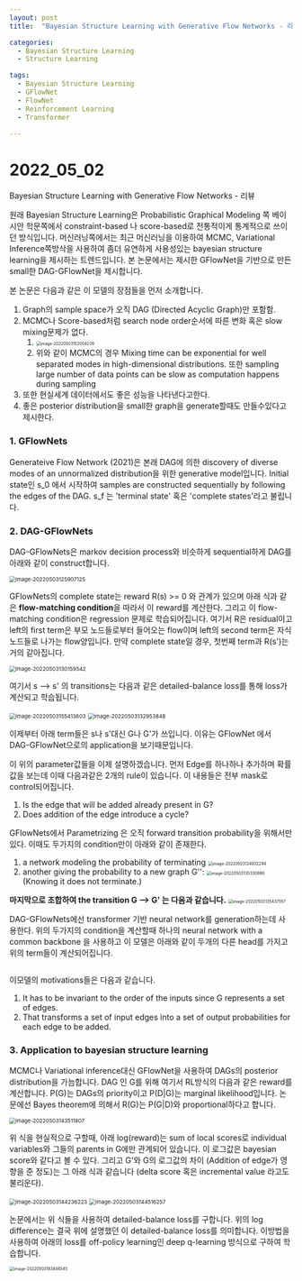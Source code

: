```yaml
---
layout: post
title:  "Bayesian Structure Learning with Generative Flow Networks - 리뷰"

categories:
  - Bayesian Structure Learning
  - Structure Learning

tags:
  - Bayesian Structure Learning
  - GFlowNet
  - FlowNet
  - Reinforcement Learning
  - Transformer

---
```


# 2022_05_02
Bayesian Structure Learning with Generative Flow Networks - 리뷰

원래 Bayesian Structure Learning은 Probabilistic Graphical Modeling 쪽 베이시안 학문쪽에서 constraint-based 나 score-based로 전통적이게 통계적으로 쓰이던 방식입니다. 머신러닝쪽에서는 최근 머신러닝을 이용하여 MCMC, Variational Inference쪽방삭을 사용하여 좀더 유연하게 사용성있는 bayesian structure learning을 제시하는 트렌드입니다. 본 논문에서는 제시한 GFlowNet을 기반으로 만든 small한 DAG-GFlowNet을 제시합니다.

본 논문은 다음과 같은 이 모델의 장점들을 먼저 소개합니다.

1. Graph의 sample space가 오직 DAG (Directed Acyclic Graph)만 포함함.
2. MCMC나 Score-based처럼 search node order순서에 따른 변화 혹은 slow mixing문제가 없다.
   1. <img src="{{ site.url }}{{ site.baseurl }}/assets/images/image-20220503152004239.png" alt="image-20220503152004239" style="zoom:50%;" />
   2. 위와 같이 MCMC의 경우 Mixing time can be exponential for well separated modes in high-dimensional distributions. 또한 sampling large number of data points can be slow as computation happens during sampling
3. 또한 현실세계 데이터에서도 좋은 성능을 나타낸다고한다.
4. 좋은 posterior distribution을 small한 graph을 generate할때도 만들수있다고 제시한다.

### 1. GFlowNets

Generateive Flow Network (2021)은 본래 DAG에 의한 discovery of diverse modes of an unnormalized  distribution을 위한 generative model입니다. Initial state인 s_0 에서 시작하여 samples are constructed sequentially by following the edges of the DAG. s_f 는 'terminal state'  혹은 'complete states'라고 불립니다. 



### 2. DAG-GFlowNets

DAG-GFlowNets은 markov decision process와 비슷하게 sequential하게 DAG를 아래와 같이 construct합니다.

<img src="{{ site.url }}{{ site.baseurl }}/assets/images/image-20220503125907125.png" alt="image-20220503125907125" style="zoom:67%;" />

GFlowNets의 complete state는 reward R(s) >= 0 와 관계가 있으며 아래 식과 같은 **flow-matching condition**을 따라서 이 reward를 계산한다. 그리고 이 flow-matching condition은 regression 문제로 학습되어집니다. 여기서 R은 residual이고 left의 first term은 부모 노드들로부터 들어오는 flow이며 left의 second term은 자식 노드들로 나가는 flow양입니다. 만약 complete state일 경우, 첫번째 term과 R(s')는 거의 같아집니다.

<img src="{{ site.url }}{{ site.baseurl }}/assets/images/image-20220503130159542.png" alt="image-20220503130159542" style="zoom: 67%;" />

여기서 s --> s' 의 transitions는 다음과 같은 detailed-balance loss를 통해 loss가 계산되고 학습됩니다.

<img src="{{ site.url }}{{ site.baseurl }}/assets/images/image-20220503155413603.png" alt="image-20220503155413603" style="zoom:67%;" />

<img src="{{ site.url }}{{ site.baseurl }}/assets/images/image-20220503132953848.png" alt="image-20220503132953848" style="zoom:67%;" />

이제부터 아래 term들은 s나 s'대신 G나 G'가 쓰입니다. 이유는 GFlowNet 에서 DAG-GFlowNet으로의 application을 보기때문입니다. 

이 위의 parameter값들을 이제 설명하겠습니다. 먼저 Edge를 하나하나 추가하며 확률값을 보는데 이때 다음과같은 2개의 rule이 있습니다. 이 내용들은 전부 mask로 control되어집니다.

1. Is the edge that will be added already present in G?
2. Does addition of the edge introduce a cycle?

GFlowNets에서 Parametrizing 은 오직 forward transition probability을 위해서만 있다. 이때도 두가지의 condition만이 아래와 같이 존재한다.

1. a network modeling the probability of terminating <img src="{{ site.url }}{{ site.baseurl }}/assets/images/image-20220503134932294.png" alt="image-20220503134932294" style="zoom:50%;" />
2. another giving the probability to a new graph G'': <img src="{{ site.url }}{{ site.baseurl }}/assets/images/image-20220503135330886.png" alt="image-20220503135330886" style="zoom:50%;" />(Knowing it does not terminate.)

**마지막으로 조합하여 the transition G --> G' 는 다음과 같습니다.** <img src="{{ site.url }}{{ site.baseurl }}/assets/images/image-20220503135437557.png" alt="image-20220503135437557" style="zoom:50%;" />

DAG-GFlowNets에선 transformer 기반 neural network를 generation하는데 사용한다. 위의 두가지의 condition을 계산할때 하나의 neural network with a common backbone 을 사용하고 이 모델은 아래와 같이 두개의 다른 head를 가지고 위의 term들이 계산되어집니다.

<img src="{{ site.url }}{{ site.baseurl }}/assets/images/image-20220503142213710.png" alt="">

이모델의 motivations들은 다음과 같습니다.

1. It has to be invariant to the order of the inputs since G represents a set of edges.
2. That transforms a set of input edges into a set of output probabilities for each edge to be added.



### 3. Application to bayesian structure learning

MCMC나 Variational inference대신 GFlowNet을 사용하여 DAGs의 posterior distribution을 가늠합니다. DAG 인 G를 위해 여기서 RL방식의 다음과 같은 reward를 계산합니다. P(G)는 DAGs의 priority이고 P(D|G)는 marginal likelihood입니다. 논문에선 Bayes theorem에 의해서 R(G)는 P(G|D)와 proportional하다고 합니다.

<img src="{{ site.url }}{{ site.baseurl }}/assets/images/image-20220503143511807.png" alt="image-20220503143511807" style="zoom:67%;" />

위 식을 현실적으로 구할때, 아래 log(reward)는 sum of local scores로 individual variables와 그들의 parents in G에만 관계되어 있습니다. 이 로그값은 bayesian score와 같다고 볼 수 있다. 그리고 G'와 G의 로그값의 차이 (Addition of edge가 영향을 준 정도)는 그 아래 식과 같습니다 (delta score 혹은 incremental value 라고도 불리운다).

<img src="{{ site.url }}{{ site.baseurl }}/assets/images/image-20220503144236223.png" alt="image-20220503144236223" style="zoom:67%;" />

<img src="{{ site.url }}{{ site.baseurl }}/assets/images/image-20220503144516257.png" alt="image-20220503144516257" style="zoom:67%;" />

논문에서는 위 식들을 사용하여 detailed-balance loss를 구합니다. 위의 log difference는 결국 위에 설명했던 이 detailed-balance loss를 의미합니다. 이방법을 사용하여 아래의 loss를 off-policy learning인 deep q-learning 방식으로 구하여 학습합니다.

 <img src="{{ site.url }}{{ site.baseurl }}/assets/images/image-20220503183848545.png" alt="image-20220503183848545" style="zoom:50%;" />



